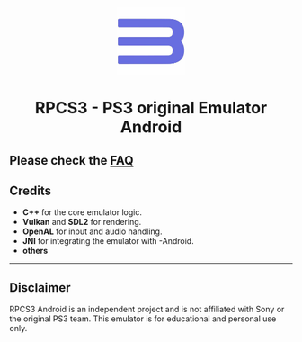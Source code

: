 <p align="center">
    <a href="https://github.com/Estem01/RPCS3-Android/blob/main/RPCS3.logo.png">
        <img height="120px" src="https://github.com/Estem01/RPCS3-Android/blob/main/RPCS3.logo.png" />
    </a>
</p>

<h1 align="center">RPCS3 - PS3 original Emulator Android</h1>

 Please check the [FAQ](https://rpcs3.net/faq)
---

## Credits

- **C++** for the core emulator logic.
- **Vulkan** and **SDL2** for rendering.
- **OpenAL** for input and audio handling.
- **JNI** for integrating the emulator with -Android.
- **others**
---

## Disclaimer

RPCS3 Android is an independent project and is not affiliated with Sony or the original PS3 team. This emulator is for educational and personal use only.
